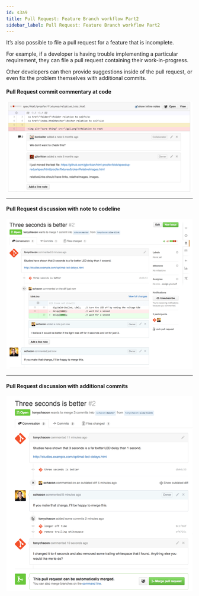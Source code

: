```yaml
---
id: s3a9
title: Pull Request: Feature Branch workflow Part2
sidebar_label: Pull Request: Feature Branch workflow Part2
---
```



It’s also possible to file a pull request for a feature that is incomplete.

For example, if a developer is having trouble implementing a particular requirement, they can file a pull request containing their work-in-progress.

Other developers can then provide suggestions inside of the pull request, or even fix the problem themselves with additional commits.



#### Pull Request commit commentary at code
![xxx](https://raw.githubusercontent.com/ChickenKyiv/awesome-git-article/master/img/PR/commit-comments.png)


---

#### Pull Request discussion with note to codeline
![xxx](https://raw.githubusercontent.com/ChickenKyiv/awesome-git-article/master/img/PR/01-general-comment.png)

---

#### Pull Request discussion with additional commits
![xxx](https://raw.githubusercontent.com/ChickenKyiv/awesome-git-article/master/img/PR/02-final.png)
